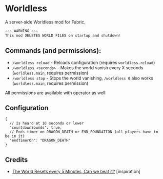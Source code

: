 ﻿# Worldless
A server-side Worldless mod for Fabric.

```txt
⚠️⚠️⚠️ WARNING ⚠️⚠️⚠️
This mod DELETES WORLD FILES on startup and shutdown!
```

## Commands (and permissions):
- `/worldless reload` - Reloads configuration (requires `worldless.reload`)
- `/worldless <seconds>` - Makes the world vanish every X seconds (`worldless.main`, requires permission)
- `/worldless stop` - Stops the world vanishing, `/worldless 0` also works (`worldless.main`, requires permission)

All permissions are available with operator as well

## Configuration
```json5
{
  // Is heard at 10 seconds or lower
  "countdownSounds": true,
  // Ends timer on DRAGON_DEATH or END_FOUNDATION (all players have to be in it)
  "endTimerOn": "DRAGON_DEATH"
}
```

## Credits
- [The World Resets every 5 Minutes, Can we beat it?](https://www.youtube.com/watch?v=--IQ56rqYhE) [inspiration]
